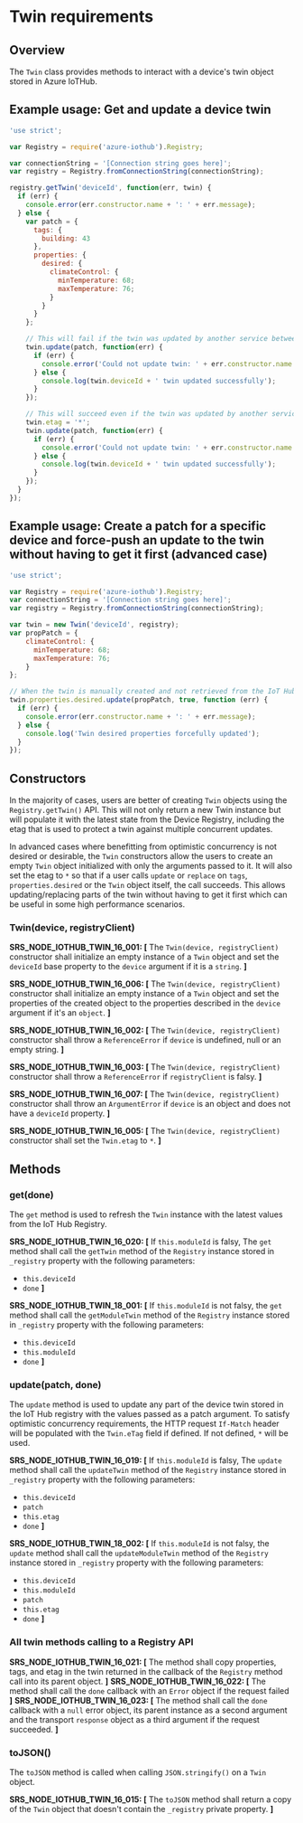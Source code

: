 # Twin requirements

## Overview
The `Twin` class provides methods to interact with a device's twin object stored in Azure IoTHub.

## Example usage: Get and update a device twin
```javascript
'use strict';

var Registry = require('azure-iothub').Registry;

var connectionString = '[Connection string goes here]';
var registry = Registry.fromConnectionString(connectionString);

registry.getTwin('deviceId', function(err, twin) {
  if (err) {
    console.error(err.constructor.name + ': ' + err.message);
  } else {
    var patch = {
      tags: {
        building: 43
      },
      properties: {
        desired: {
          climateControl: {
            minTemperature: 68;
            maxTemperature: 76;
          }
        }
      }
    };

    // This will fail if the twin was updated by another service between the time of the `get` and the `update` operation
    twin.update(patch, function(err) {
      if (err) {
        console.error('Could not update twin: ' + err.constructor.name + ': ' + err.message);
      } else {
        console.log(twin.deviceId + ' twin updated successfully');
      }
    });

    // This will succeed even if the twin was updated by another service between the time of the `get` and the `update` operation because we are setting the etag to '*'
    twin.etag = '*';
    twin.update(patch, function(err) {
      if (err) {
        console.error('Could not update twin: ' + err.constructor.name + ': ' + err.message);
      } else {
        console.log(twin.deviceId + ' twin updated successfully');
      }
    });
  }
});
```

## Example usage: Create a patch for a specific device and force-push an update to the twin without having to get it first (advanced case)
```javascript
'use strict';

var Registry = require('azure-iothub').Registry;
var connectionString = '[Connection string goes here]';
var registry = Registry.fromConnectionString(connectionString);

var twin = new Twin('deviceId', registry);
var propPatch = {
    climateControl: {
      minTemperature: 68;
      maxTemperature: 76;
    }
};

// When the twin is manually created and not retrieved from the IoT Hub, the second parameter (force) must be set to true because we have no valid twin etag.
twin.properties.desired.update(propPatch, true, function (err) {
  if (err) {
    console.error(err.constructor.name + ': ' + err.message);
  } else {
    console.log('Twin desired properties forcefully updated');
  }
});
```

## Constructors
In the majority of cases, users are better of creating `Twin` objects using the `Registry.getTwin()` API. This will not only return a new Twin instance but will
populate it with the latest state from the Device Registry, including the etag that is used to protect a twin against multiple concurrent updates.

In advanced cases where benefitting from optimistic concurrency is not desired or desirable, the `Twin` constructors allow the users to create an empty `Twin` object initialized with only the arguments passed to it. It will also set the etag to `*`
so that if a user calls `update` or `replace` on `tags`, `properties.desired` or the `Twin` object itself, the call succeeds. This allows updating/replacing parts of the twin without
having to get it first which can be useful in some high performance scenarios.

### Twin(device, registryClient)
**SRS_NODE_IOTHUB_TWIN_16_001: [** The `Twin(device, registryClient)` constructor shall initialize an empty instance of a `Twin` object and set the `deviceId` base property to the `device` argument if it is a `string`. **]**

**SRS_NODE_IOTHUB_TWIN_16_006: [** The `Twin(device, registryClient)` constructor shall initialize an empty instance of a `Twin` object and set the properties of the created object to the properties described in the `device` argument if it's an `object`. **]**

**SRS_NODE_IOTHUB_TWIN_16_002: [** The `Twin(device, registryClient)` constructor shall throw a `ReferenceError` if `device` is undefined, null or an empty string. **]**

**SRS_NODE_IOTHUB_TWIN_16_003: [** The `Twin(device, registryClient)` constructor shall throw a `ReferenceError` if `registryClient` is falsy. **]**

**SRS_NODE_IOTHUB_TWIN_16_007: [** The `Twin(device, registryClient)` constructor shall throw an `ArgumentError` if `device` is an object and does not have a `deviceId` property. **]**

**SRS_NODE_IOTHUB_TWIN_16_005: [** The `Twin(device, registryClient)` constructor shall set the `Twin.etag` to `*`. **]**

## Methods
### get(done)
The `get` method is used to refresh the `Twin` instance with the latest values from the IoT Hub Registry.

**SRS_NODE_IOTHUB_TWIN_16_020: [** If `this.moduleId` is falsy, The `get` method shall call the `getTwin` method of the `Registry` instance stored in `_registry` property with the following parameters:
- `this.deviceId`
- `done`
**]**

**SRS_NODE_IOTHUB_TWIN_18_001: [** If `this.moduleId` is not falsy, the `get` method shall call the `getModuleTwin` method of the `Registry` instance stored in `_registry` property with the following parameters:
  - `this.deviceId`
  - `this.moduleId`
  - `done`
**]**

### update(patch, done)
The `update` method is used to update any part of the device twin stored in the IoT Hub registry with the values passed as a patch argument.
To satisfy optimistic concurrency requirements, the HTTP request `If-Match` header will be populated with the `Twin.eTag` field if defined. If not defined, `*` will be used.

**SRS_NODE_IOTHUB_TWIN_16_019: [** If `this.moduleId` is falsy, The `update` method shall call the `updateTwin` method of the `Registry` instance stored in `_registry` property with the following parameters:
- `this.deviceId`
- `patch`
- `this.etag`
- `done`
**]**

**SRS_NODE_IOTHUB_TWIN_18_002: [** If `this.moduleId` is not falsy, the `update` method shall call the `updateModuleTwin` method of the `Registry` instance stored in `_registry` property with the following parameters:
  - `this.deviceId`
  - `this.moduleId`
  - `patch`
  - `this.etag`
  - `done`
**]**

### All twin methods calling to a Registry API
**SRS_NODE_IOTHUB_TWIN_16_021: [** The method shall copy properties, tags, and etag in the twin returned in the callback of the `Registry` method call into its parent object. **]**
**SRS_NODE_IOTHUB_TWIN_16_022: [** The method shall call the `done` callback with an `Error` object if the request failed **]**
**SRS_NODE_IOTHUB_TWIN_16_023: [** The method shall call the `done` callback with a `null` error object, its parent instance as a second argument and the transport `response` object as a third argument if the request succeeded. **]**

### toJSON()
The `toJSON` method is called when calling `JSON.stringify()` on a `Twin` object.

**SRS_NODE_IOTHUB_TWIN_16_015: [** The `toJSON` method shall return a copy of the `Twin` object that doesn't contain the `_registry` private property. **]**